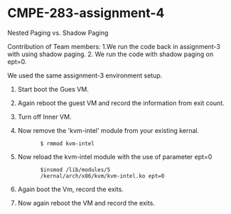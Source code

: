 # CMPE-283-assignment-4

Nested Paging vs. Shadow Paging


Contribution of Team members:
1.We run the code back in assignment-3 with using shadow paging.
2. We run the code with shadow paging on ept=0.

We used the same assignment-3 environment setup.

1. Start boot the Gues VM.
2. Again reboot the guest VM and record the information from exit count.
3. Turn off Inner VM.
4. Now remove the 'kvm-intel' module from your existing kernal.

              $ rmmod kvm-intel
         
5. Now reload the kvm-intel module with the use of parameter ept=0

              $insmod /lib/modules/5
              /kernal/arch/x86/kvm/kvm-intel.ko ept=0
              
 6. Again boot the Vm, record the exits.
 7. Now again reboot the VM and record the exits.             
